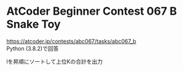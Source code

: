 # AtCoder Beginner Contest 067 B Snake Toy  
https://atcoder.jp/contests/abc067/tasks/abc067_b  
Python (3.8.2)で回答  

lを昇順にソートして上位Kの合計を出力
